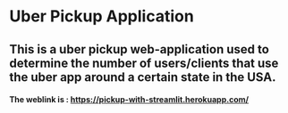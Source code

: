 # Uber Pickup Application 
## This is a uber pickup web-application used to determine the number of users/clients that use the uber app around a certain state in the USA. 
#### The weblink is : https://pickup-with-streamlit.herokuapp.com/

